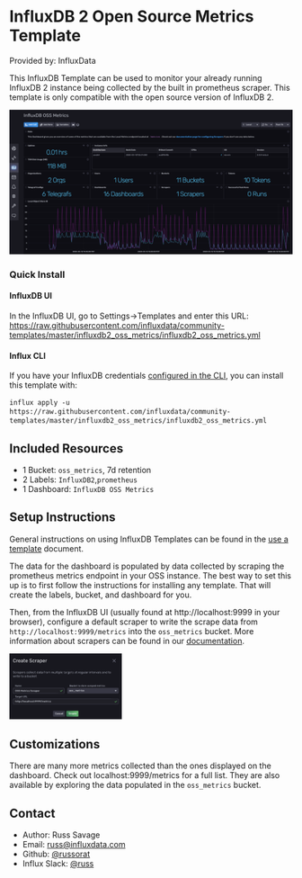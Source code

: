 # InfluxDB 2 Open Source Metrics Template

Provided by: InfluxData

This InfluxDB Template can be used to monitor your already running InfluxDB 2 instance being collected by the built in prometheus scraper. This template is only compatible with the open source version of InfluxDB 2.

![InfluxDB 2 Dashboard Screenshot](img/influxdb2-dashboard.png)

### Quick Install

#### InfluxDB UI

In the InfluxDB UI, go to Settings->Templates and enter this URL: https://raw.githubusercontent.com/influxdata/community-templates/master/influxdb2_oss_metrics/influxdb2_oss_metrics.yml

#### Influx CLI
If you have your InfluxDB credentials [configured in the CLI](https://v2.docs.influxdata.com/v2.0/reference/cli/influx/config/), you can install this template with:

```
influx apply -u https://raw.githubusercontent.com/influxdata/community-templates/master/influxdb2_oss_metrics/influxdb2_oss_metrics.yml
```

## Included Resources

  - 1 Bucket: `oss_metrics`, 7d retention
  - 2 Labels: `InfluxDB2`,`prometheus`
  - 1 Dashboard: `InfluxDB OSS Metrics`

## Setup Instructions

  General instructions on using InfluxDB Templates can be found in the [use a template](../docs/use_a_template.md) document.

  The data for the dashboard is populated by data collected by scraping the prometheus metrics endpoint in your OSS instance. The best way to set this up is to first follow the instructions for installing any template. That will create the labels, bucket, and dashboard for you.

  Then, from the InfluxDB UI (usually found at http://localhost:9999 in your browser), configure a default scraper to write the scrape data from `http://localhost:9999/metrics` into the `oss_metrics` bucket. More information about scrapers can be found in our [documentation](https://v2.docs.influxdata.com/v2.0/write-data/scrape-data/).

<img src="img/create-scraper.png" width="200" />

## Customizations

  There are many more metrics collected than the ones displayed on the dashboard. Check out localhost:9999/metrics for a full list. They are also available by exploring the data populated in the `oss_metrics` bucket.

## Contact

- Author: Russ Savage
- Email: russ@influxdata.com
- Github: [@russorat](https://github.com/russorat)
- Influx Slack: [@russ](https://influxdata.com/slack)
